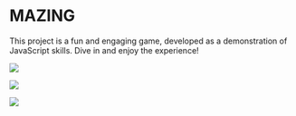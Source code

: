 # MAZING

This project is a fun and engaging game, developed as a demonstration of JavaScript skills. Dive in and enjoy the experience!

[![](/mazing.png)](https://rm30-mazing.vercel.app/)

[![](/mazing2.png)](https://rm30-mazing.vercel.app/)

[![](/mazing3.png)](https://rm30-mazing.vercel.app/)
